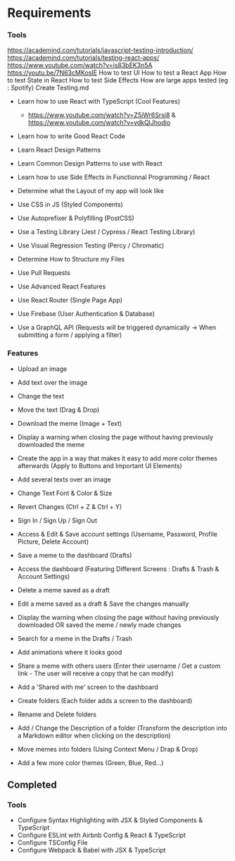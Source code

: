# Requirements

### Tools

https://academind.com/tutorials/javascript-testing-introduction/
https://academind.com/tutorials/testing-react-apps/
https://www.youtube.com/watch?v=is83bEK3n5A
https://youtu.be/7N63cMKosIE
How to test UI
How to test a React App
How to test State in React
How to test Side Effects
How are large apps tested (eg : Spotify)
Create Testing.md

- Learn how to use React with TypeScript (Cool Features)
  - https://www.youtube.com/watch?v=Z5iWr6Srsj8 & https://www.youtube.com/watch?v=ydkQlJhodio
- Learn how to write Good React Code
- Learn React Design Patterns
- Learn Common Design Patterns to use with React
- Learn how to use Side Effects in Functionnal Programming / React
- Determine what the Layout of my app will look like

- Use CSS in JS (Styled Components)
- Use Autoprefixer & Polyfilling (PostCSS)

- Use a Testing Library (Jest / Cypress / React Testing Library)
- Use Visual Regression Testing (Percy / Chromatic)

- Determine How to Structure my Files
- Use Pull Requests
- Use Advanced React Features
- Use React Router (Single Page App)
- Use Firebase (User Authentication & Database)
- Use a GraphQL API (Requests will be triggered dynamically -> When submitting a form / applying a filter)

### Features

- Upload an image
- Add text over the image
- Change the text
- Move the text (Drag & Drop)
- Download the meme (Image + Text)
- Display a warning when closing the page without having previously downloaded the meme
- Create the app in a way that makes it easy to add more color themes afterwards (Apply to Buttons and Important UI Elements)

- Add several texts over an image
- Change Text Font & Color & Size
- Revert Changes (Ctrl + Z & Ctrl + Y)

- Sign In / Sign Up / Sign Out
- Access & Edit & Save account settings (Username, Password, Profile Picture, Delete Account)

- Save a meme to the dashboard (Drafts)
- Access the dashboard (Featuring Different Screens : Drafts & Trash & Account Settings)
- Delete a meme saved as a draft
- Edit a meme saved as a draft & Save the changes manually
- Display the warning when closing the page without having previously downloaded OR saved the meme / newly made changes

- Search for a meme in the Drafts / Trash
- Add animations where it looks good

- Share a meme with others users (Enter their username / Get a custom link - The user will receive a copy that he can modify)
- Add a 'Shared with me' screen to the dashboard

- Create folders (Each folder adds a screen to the dashboard)
- Rename and Delete folders
- Add / Change the Description of a folder (Transform the description into a Markdown editor when clicking on the description)
- Move memes into folders (Using Context Menu / Drap & Drop)
- Add a few more color themes (Green, Blue, Red...)

## Completed

### Tools

- Configure Syntax Highlighting with JSX & Styled Components & TypeScript
- Configure ESLint with Airbnb Config & React & TypeScript
- Configure TSConfig File
- Configure Webpack & Babel with JSX & TypeScript